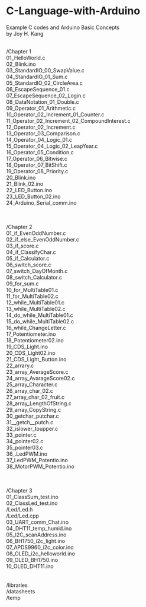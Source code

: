 # C-Language-with-Arduino
Example C codes and Arduino Basic Concepts <br>
by Joy H. Kang<br><br>

/Chapter 1<br>
01_HelloWorld.c<br>
02_Blink.ino<br>
03_StandardIO_00_SwapValue.c<br>
04_StandardIO_01_Sum.c<br>
05_StandardIO_02_CircleArea.c<br>
06_EscapeSequence_01.c<br>
07_EscapeSequence_02_Login.c<br>
08_DataNotation_01_Double.c<br>
09_Operator_01_Arithmetic.c<br>
10_Operator_02_Increment_01_Counter.c<br>
11_Operator_02_Increment_02_CompoundInterest.c<br>
12_Operator_02_Increment.c<br>
13_Operator_03_Comparison.c<br>
14_Operator_04_Logic_01.c<br>
15_Operator_04_Logic_02_LeapYear.c<br>
16_Operator_05_Condition.c<br>
17_Operator_06_Bitwise.c<br>
18_Operator_07_BitShift.c<br>
19_Operator_08_Priority.c<br>
20_Blink.ino<br>
21_Blink_02.ino<br>
22_LED_Button.ino<br>
23_LED_Button_02.ino<br>
24_Arduino_Serial_comm.ino<br>
<br><br>

/Chapter 2<br>
01_if_EvenOddNumber.c<br>
02_if_else_EvenOddNumber.c<br>
03_if_score.c<br>
04_if_ClassifyChar.c<br>
05_if_Calculator.c<br>
06_switch_score.c<br>
07_switch_DayOfMonth.c<br>
08_switch_Calculator.c<br>
09_for_sum.c<br>
10_for_MultiTable01.c<br>
11_for_MultiTable02.c<br>
12_while_MultiTable01.c<br>
13_while_MultiTable02.c<br>
14_do_while_MultiTable01.c<br>
15_do_while_MultiTable02.c<br>
16_while_ChangeLetter.c<br>
17_Potentiometer.ino<br>
18_Potentiometer02.ino<br>
19_CDS_Light.ino<br>
20_CDS_Light02.ino<br>
21_CDS_Light_Button.ino<br>
22_arrary.c<br>
23_array_AverageScore.c<br>
24_array_AvarageScore02.c<br>
25_array_Character.c<br>
26_array_char_02.c<br>
27_array_char_02_fruit.c<br>
28_array_LengthOfString.c<br>
29_array_CopyString.c<br>
30_getchar_putchar.c<br>
31__getch__putch.c<br>
32_islower_toupper.c<br>
33_pointer.c<br>
34_pointer02.c<br>
35_pointer03.c<br>
36_.LedPWM.ino<br>
37_LedPWM_Potentio.ino<br>
38_MotorPWM_Potentio.ino<br>
<br><br>

/Chapter 3<br>
01_ClassSum_test.ino<br>
02_ClassLed_test.ino<br>
/Led/Led.h<br>
/Led/Led.cpp<br>
03_UART_comm_Chat.ino<br>
04_DHT11_temp_humid.ino<br>
05_I2C_scanAddress.ino<br>
06_BH1750_i2c_light.ino<br>
07_APDS9960_i2c_color.ino<br>
08_OLED_i2c_helloworld.ino<br>
09_OLED_BH1750.ino<br>
10_OLED_DHT11.ino<br>
<br><br>
/libraries<br>
/datasheets<br>
/temp<br>
